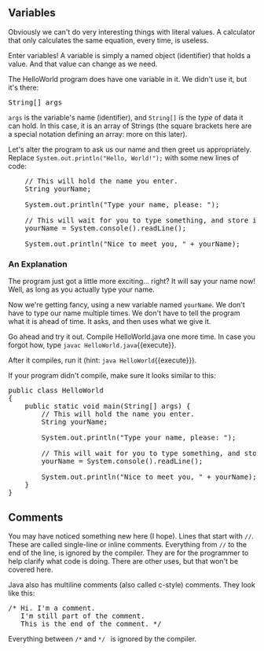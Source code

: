 ## Variables
Obviously we can&apos;t do very interesting things with literal values. A calculator that only calculates the same equation, every time, is useless.

Enter variables! A variable is simply a named object (identifier) that holds a value. And that value can change as we need.

The HelloWorld program does have one variable in it. We didn&apos;t use it, but it&apos;s there:
<pre class="file">String[] args</pre>
`args` is the variable&apos;s name (identifier), and `String[]` is the *type* of data it can hold. In this case, it is an array of Strings (the square brackets here are a special notation defining an array: more on this later).

Let&apos;s alter the program to ask us our name and then greet us appropriately. Replace `System.out.println("Hello, World!");` with some new lines of code:
<pre class="file">
    // This will hold the name you enter.
    String yourName;
    
    System.out.println("Type your name, please: ");
    
    // This will wait for you to type something, and store it in yourName when you hit Enter.
    yourName = System.console().readLine();
    
    System.out.println("Nice to meet you, " + yourName);
</pre>

### An Explanation
The program just got a little more exciting&hellip; right? It will say your name now! Well, as long as you actually type your name.

Now we&apos;re getting fancy, using a new variable named `yourName`. We don&apos;t have to type our name multiple times. We don&apos;t have to tell the program what it is ahead of time. It asks, and then uses what we give it.

Go ahead and try it out. Compile HelloWorld.java one more time. In case you forgot how, type `javac HelloWorld.java`{{execute}}. 

After it compiles, run it (hint: `java HelloWorld`{{execute}}).

If your program didn&apos;t compile, make sure it looks similar to this:
<pre class="file">
public class HelloWorld
{
    public static void main(String[] args) {
        // This will hold the name you enter.
        String yourName;
        
        System.out.println("Type your name, please: ");
        
        // This will wait for you to type something, and store it in yourName when you hit Enter.
        yourName = System.console().readLine();
        
        System.out.println("Nice to meet you, " + yourName);
    }
}
</pre>

## Comments
You may have noticed something new here (I hope). Lines that start with `//`. These are called single-line or inline comments. 
Everything from `//` to the end of the line, is ignored by the compiler.
They are for the programmer to help clarify what code is doing. There are other uses, but that won&apos;t be covered here.

Java also has multiline comments (also called c-style) comments. They look like this:
<pre class="file">
/* Hi. I'm a comment.
   I'm still part of the comment.
   This is the end of the comment. */
</pre>

Everything between `/*` and `*/ ` is ignored by the compiler.

